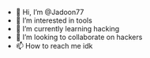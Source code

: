 - 👋 Hi, I’m @Jadoon77
- 👀 I’m interested in tools
- 🌱 I’m currently learning hacking
- 💞️ I’m looking to collaborate on hackers
- 📫 How to reach me idk

<!---
Jadoon77/Jadoon77 is a ✨ special ✨ repository because its `README.md` (this file) appears on your GitHub profile.
You can click the Preview link to take a look at your changes.
--->
